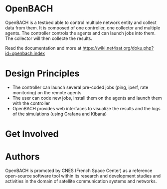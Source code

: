 OpenBACH
========

OpenBACH is a testbed able to control multiple network entity and collect data from them. It is composed of one controller, one collector and multiple agents. The controller controls the agents and can launch jobs into them. The collector will then collecte the results.

Read the documentation and more at https://wiki.net4sat.org/doku.php?id=openbach:index

Design Principles
=================
   * The controller can launch several pre-coded jobs (ping, iperf, rate monitoring) on the remote agents
   * The user can code new jobs, install them on the agents and launch them with the controller
   * OpenBACH provides web interfaces to visualize the results and the logs of the simulations (using Grafana and Kibana)
  
Get Involved
============



Authors
=======

OpenBACH is promoted by CNES (French Space Center) as a reference open-source software tool within its research and development studies and activities in the domain of satellite communication systems and networks.

